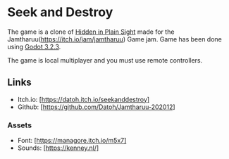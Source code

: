 # Seek and Destroy
The game is a clone of [Hidden in Plain Sight](https://store.steampowered.com/app/303590/Hidden_in_Plain_Sight) made for the Jamtharuu(https://itch.io/jam/jamtharuu) Game jam.
Game has been done using [Godot 3.2.3](https://godotengine.org/).

The game is local multiplayer and you must use remote controllers.

## Links
* Itch.io: [https://datoh.itch.io/seekanddestroy]
* Github: [https://github.com/Datoh/Jamtharuu-202012]

### Assets
* Font: [https://managore.itch.io/m5x7]
* Sounds: [https://kenney.nl/]
